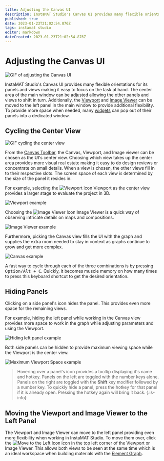 ```yaml
---
title: Adjusting the Canvas UI
description: InstaMAT Studio's Canvas UI provides many flexible orientations for its panels and views making it easy to focus on the task at hand.
published: true
date: 2023-01-23T21:02:54.876Z
tags: instamat studio
editor: markdown
dateCreated: 2023-01-23T21:02:54.876Z
---
```


# Adjusting the Canvas UI

![GIF of adjusting the Canvas UI]()

InstaMAT Studio's Canvas UI provides many flexible orientations for its panels and views making it easy to focus on the task at hand. The center area of the main window can be adjusted allowing the other panels and views to shift in turn.  Additionally, the <a href="">Viewport</a> and <a href="">Image Viewer</a> can be moved to the left panel in the main window to provide additional flexibility. To provide more space when needed, many <a href="">widgets</a> can pop out of their panels into a dedicated window. 

## Cycling the Center View

![GIF cycling the center view]()

From the <a href="">Canvas Toolbar</a>, the Canvas, Viewport, and Image viewer can be chosen as the UI's center view. Choosing which view takes up the center area provides more visual real estate making it easy to do design reviews or concentrate on small details. When a view is chosen, the other views fill in to their respective slots. The screen space of each view is determined by the size of the panel it resides in.

For example, selecting the ![Viewport Icon]() Viewport as the center view provides a larger stage to evaluate the project in 3D.

![Viewport example]()

Choosing the ![Image Viewer Icon]() Image Viewer is a quick way of observing intricate details on maps and compositions.

![Image Viewer example]()

Furthermore, picking the Canvas view fills the UI with the graph and supplies the extra room needed to stay in context as graphs continue to grow and get more complex.

![Canvas example]()


A fast way to cycle through each of the three combinations is by pressing <kbd>Option/Alt + C</kbd>. Quickly, it becomes muscle memory on how many times to press this keyboard shortcut to get the desired orientation.

## Hiding Panels

Clicking on a side panel's icon hides the panel. This provides even more space for the remaining views.

For example, hiding the left panel while working in the Canvas view provides more space to work in the graph while adjusting parameters and using the Viewport.

![Hiding left panel example]()

Both side panels can be hidden to provide maximum viewing space while the Viewport is the center view.

![Maximum Viewport Space example]()

> Hovering over a panel's icon provides a tooltip displaying it's name and hotkey. Panels on the left are toggled with the number keys alone. Panels on the right are toggled with the **Shift** key modifier followed by a number key. To quickly hide a panel, press the hotkey for that panel if it is already open. Pressing the hotkey again will bring it back.
{.is-info}

## Moving the Viewport and Image Viewer to the Left Panel

The Viewport and Image Viewer can move to the left panel providing even more flexibility when working in InstaMAT Studio. To move them over, click the ![Move to the Left Icon]() icon in the top left corner of the Viewport or Image Viewer. This allows both views to be seen at the same time which is an ideal workspace when building materials with the <a href="">Element Graph</a>.